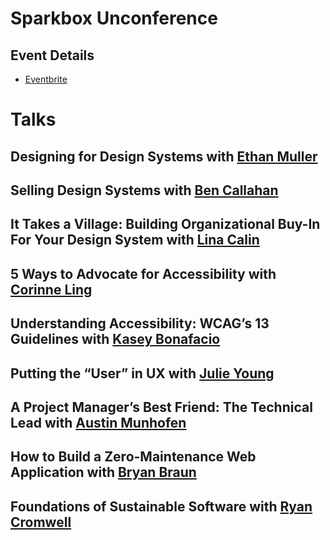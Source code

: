 # Sparkbox Unconference

## Event Details
* [Eventbrite](https://www.eventbrite.com/e/sparkbox-unconference-tickets-100168119542)

# Talks
## Designing for Design Systems with [Ethan Muller](https://www.linkedin.com/in/ethan-muller-22461852/)

## Selling Design Systems with [Ben Callahan](https://www.linkedin.com/in/bencallahan/)

## It Takes a Village: Building Organizational Buy-In For Your Design System with [Lina Calin](https://www.linkedin.com/in/lina-calin/)

## 5 Ways to Advocate for Accessibility with [Corinne Ling](https://www.linkedin.com/in/corinneling/)

## Understanding Accessibility: WCAG’s 13 Guidelines with [Kasey Bonafacio](https://www.linkedin.com/in/kaseybon/)

## Putting the “User” in UX with [Julie Young](https://www.linkedin.com/in/juliemyoung/)

## A Project Manager’s Best Friend: The Technical Lead with [Austin Munhofen](https://www.linkedin.com/in/austin-munhofen-43b3b914/)

## How to Build a Zero-Maintenance Web Application with [Bryan Braun](https://www.linkedin.com/in/bryanbraun/)

## Foundations of Sustainable Software with [Ryan Cromwell](https://www.linkedin.com/in/cromwellryan/)
